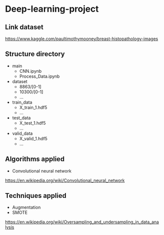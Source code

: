 # Deep-learning-project

## Link dataset

https://www.kaggle.com/paultimothymooney/breast-histopathology-images

## Structure directory

- main
	- CNN.ipynb
	- Process_Data.ipynb
- dataset
	- 8863/[0-1]
	- 10300/[0-1]
	- ...
- train_data
	- X_train_1.hdf5
	- ...
- test_data
	- X_test_1.hdf5
	- ...
- valid_data
	- X_valid_1.hdf5
	- ...

## Algorithms applied

- Convolutional neural network

https://en.wikipedia.org/wiki/Convolutional_neural_network

## Techniques applied

- Augmentation
- SMOTE

https://en.wikipedia.org/wiki/Oversampling_and_undersampling_in_data_analysis
